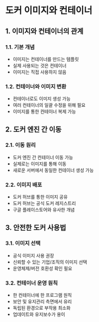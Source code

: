 # 도커 이미지와 컨테이너

## 1. 이미지와 컨테이너의 관계
### 1.1. 기본 개념
- 이미지는 컨테이너를 만드는 템플릿
- 실제 사용되는 것은 컨테이너
- 이미지는 직접 사용하지 않음

### 1.2. 컨테이너와 이미지 변환
- 컨테이너로도 이미지 생성 가능
- 여러 컨테이너의 일괄 수정을 위해 필요
- 이미지를 통한 컨테이너 복제 가능

## 2. 도커 엔진 간 이동
### 2.1. 이동 원리
- 도커 엔진 간 컨테이너 이동 가능
- 실제로는 이미지를 통해 이동
- 새로운 서버에서 동일한 컨테이너 생성 가능

### 2.2. 이미지 배포
- 도커 허브를 통한 이미지 공유
- 도커 허브는 공식 도커 레지스트리
- 구글 플레이스토어와 유사한 개념

## 3. 안전한 도커 사용법
### 3.1. 이미지 선택
- 공식 이미지 사용 권장
- 신뢰할 수 있는 기업/조직의 이미지 선택
- 운영체제/버전 호환성 확인 필요

### 3.2. 컨테이너 운영 원칙
- 한 컨테이너에 한 프로그램 원칙
- 보안 및 유지관리 측면에서 유리
- 독립된 환경으로 부작용 최소화
- 업데이트와 유지보수가 용이
